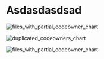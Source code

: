 # Asdasdasdsad
![files_with_partial_codeowner_chart](https://github.com/candradesm/poc-compose-lazycolum/assets/142391796/2afad39a-bbb2-49ff-86fd-4401d4b15ea8)

![duplicated_codeowners_chart](https://github.com/candradesm/poc-compose-lazycolum/assets/142391796/880a08aa-240b-48f1-b140-7274cc85297c)

![files_with_partial_codeowner_chart](https://github.com/candradesm/poc-compose-lazycolum/assets/142391796/09a782ae-ef91-4bec-9724-3808bd251600)
